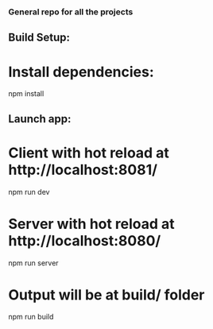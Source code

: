 ### General repo for all the projects

## Build Setup:
# Install dependencies:
npm install

## Launch app:
# Client with hot reload at http://localhost:8081/
npm run dev
# Server with hot reload at http://localhost:8080/
npm run server

# Output will be at build/ folder
npm run build
```

